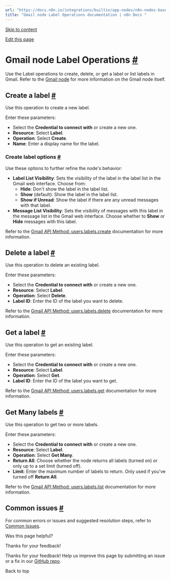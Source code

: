 ```yaml
---
url: "https://docs.n8n.io/integrations/builtin/app-nodes/n8n-nodes-base.gmail/label-operations/"
title: "Gmail node Label Operations documentation | n8n Docs "
---
```


[Skip to content](https://docs.n8n.io/integrations/builtin/app-nodes/n8n-nodes-base.gmail/label-operations/#gmail-node-label-operations)

[Edit this page](https://github.com/n8n-io/n8n-docs/edit/main/docs/integrations/builtin/app-nodes/n8n-nodes-base.gmail/label-operations.md "Edit this page")

# Gmail node Label Operations [\#](https://docs.n8n.io/integrations/builtin/app-nodes/n8n-nodes-base.gmail/label-operations/\#gmail-node-label-operations "Permanent link")

Use the Label operations to create, delete, or get a label or list labels in Gmail. Refer to the [Gmail node](https://docs.n8n.io/integrations/builtin/app-nodes/n8n-nodes-base.gmail/) for more information on the Gmail node itself.

## Create a label [\#](https://docs.n8n.io/integrations/builtin/app-nodes/n8n-nodes-base.gmail/label-operations/\#create-a-label "Permanent link")

Use this operation to create a new label.

Enter these parameters:

- Select the **Credential to connect with** or create a new one.
- **Resource**: Select **Label**.
- **Operation**: Select **Create**.
- **Name**: Enter a display name for the label.

### Create label options [\#](https://docs.n8n.io/integrations/builtin/app-nodes/n8n-nodes-base.gmail/label-operations/\#create-label-options "Permanent link")

Use these options to further refine the node's behavior:

- **Label List Visibility**: Sets the visibility of the label in the label list in the Gmail web interface. Choose from:
  - **Hide**: Don't show the label in the label list.
  - **Show** (default): Show the label in the label list.
  - **Show if Unread**: Show the label if there are any unread messages with that label.
- **Message List Visibility**: Sets the visibility of messages with this label in the message list in the Gmail web interface. Choose whether to **Show** or **Hide** messages with this label.

Refer to the [Gmail API Method: users.labels.create](https://developers.google.com/gmail/api/reference/rest/v1/users.labels/create) documentation for more information.

## Delete a label [\#](https://docs.n8n.io/integrations/builtin/app-nodes/n8n-nodes-base.gmail/label-operations/\#delete-a-label "Permanent link")

Use this operation to delete an existing label.

Enter these parameters:

- Select the **Credential to connect with** or create a new one.
- **Resource**: Select **Label**.
- **Operation**: Select **Delete**.
- **Label ID**: Enter the ID of the label you want to delete.

Refer to the [Gmail API Method: users.labels.delete](https://developers.google.com/gmail/api/reference/rest/v1/users.labels/delete) documentation for more information.

## Get a label [\#](https://docs.n8n.io/integrations/builtin/app-nodes/n8n-nodes-base.gmail/label-operations/\#get-a-label "Permanent link")

Use this operation to get an existing label.

Enter these parameters:

- Select the **Credential to connect with** or create a new one.
- **Resource**: Select **Label**.
- **Operation**: Select **Get**.
- **Label ID**: Enter the ID of the label you want to get.

Refer to the [Gmail API Method: users.labels.get](https://developers.google.com/gmail/api/reference/rest/v1/users.labels/get) documentation for more information.

## Get Many labels [\#](https://docs.n8n.io/integrations/builtin/app-nodes/n8n-nodes-base.gmail/label-operations/\#get-many-labels "Permanent link")

Use this operation to get two or more labels.

Enter these parameters:

- Select the **Credential to connect with** or create a new one.
- **Resource**: Select **Label**.
- **Operation**: Select **Get Many**.
- **Return All**: Choose whether the node returns all labels (turned on) or only up to a set limit (turned off).
- **Limit**: Enter the maximum number of labels to return. Only used if you've turned off **Return All**.

Refer to the [Gmail API Method: users.labels.list](https://developers.google.com/gmail/api/reference/rest/v1/users.labels/list) documentation for more information.

## Common issues [\#](https://docs.n8n.io/integrations/builtin/app-nodes/n8n-nodes-base.gmail/label-operations/\#common-issues "Permanent link")

For common errors or issues and suggested resolution steps, refer to [Common Issues](https://docs.n8n.io/integrations/builtin/app-nodes/n8n-nodes-base.gmail/common-issues/).

Was this page helpful?






Thanks for your feedback!






Thanks for your feedback! Help us improve this page by submitting an issue or a fix in our [GitHub repo](https://github.com/n8n-io/n8n-docs).


Back to top